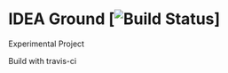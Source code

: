 # IDEA Ground [![Build Status](https://travis-ci.org/Luzzifa/ideaground.svg?branch=master)]

Experimental Project

Build with travis-ci